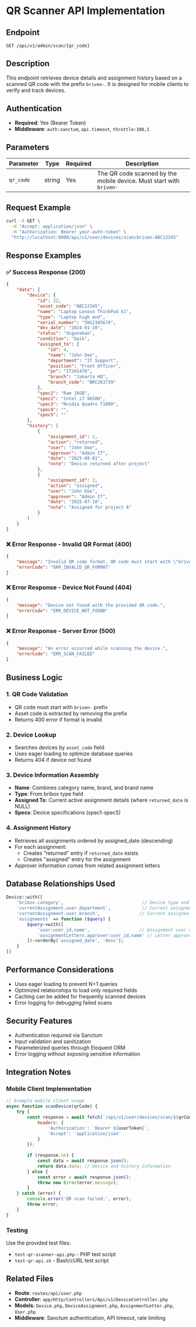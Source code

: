 # QR Scanner API Implementation

## Endpoint

```
GET /api/v1/admin/scan/{qr_code}
```

## Description

This endpoint retrieves device details and assignment history based on a scanned QR code with the prefix `briven-`. It is designed for mobile clients to verify and track devices.

## Authentication

- **Required**: Yes (Bearer Token)
- **Middleware**: `auth:sanctum`, `api.timeout`, `throttle:100,1`

## Parameters

| Parameter | Type | Required | Description |
|-----------|------|----------|-------------|
| `qr_code` | string | Yes | The QR code scanned by the mobile device. Must start with `briven-` |

## Request Example

```bash
curl -X GET \
  -H "Accept: application/json" \
  -H "Authorization: Bearer your-auth-token" \
  "http://localhost:8000/api/v1/user/devices/scan/briven-ABC12345"
```

## Response Examples

### ✅ Success Response (200)

```json
{
    "data": {
        "device": {
            "id": 22,
            "asset_code": "ABC12345",
            "name": "Laptop Lenovo ThinkPad X1",
            "type": "Laptop high end", 
            "serial_number": "SN12345678",
            "dev_date": "2024-01-10",
            "status": "digunakan",
            "condition": "baik",
            "assigned_to": {
                "id": 4,
                "name": "John Doe",
                "department": "IT Support",
                "position": "Front Officer",
                "pn": "IT265478",
                "branch": "Jakarta HQ",
                "branch_code": "BRC263739"
            },
            "spec1": "Ram 16GB",
            "spec2": "Intel i7 9650H", 
            "spec3": "Nvidia Quadro T1000",
            "spec4": "",
            "spec5": ""
        },
        "history": [
            {
                "assignment_id": 2,
                "action": "returned",
                "user": "John Doe",
                "approver": "Admin IT",
                "date": "2025-08-01",
                "note": "Device returned after project"
            },
            {
                "assignment_id": 2,
                "action": "assigned", 
                "user": "John Doe",
                "approver": "Admin IT",
                "date": "2025-07-10",
                "note": "Assigned for project A"
            }
        ]
    }
}
```

### ❌ Error Response - Invalid QR Format (400)

```json
{
    "message": "Invalid QR code format. QR code must start with \"briven-\".",
    "errorCode": "ERR_INVALID_QR_FORMAT"
}
```

### ❌ Error Response - Device Not Found (404)

```json
{
    "message": "Device not found with the provided QR code.",
    "errorCode": "ERR_DEVICE_NOT_FOUND"
}
```

### ❌ Error Response - Server Error (500)

```json
{
    "message": "An error occurred while scanning the device.",
    "errorCode": "ERR_SCAN_FAILED"
}
```

## Business Logic

### 1. QR Code Validation
- QR code must start with `briven-` prefix
- Asset code is extracted by removing the prefix
- Returns 400 error if format is invalid

### 2. Device Lookup
- Searches devices by `asset_code` field
- Uses eager loading to optimize database queries
- Returns 404 if device not found

### 3. Device Information Assembly
- **Name**: Combines category name, brand, and brand name
- **Type**: From bribox type field
- **Assigned To**: Current active assignment details (where `returned_date` is NULL)
- **Specs**: Device specifications (spec1-spec5)

### 4. Assignment History
- Retrieves all assignments ordered by assigned_date (descending)
- For each assignment:
  - Creates "returned" entry if `returned_date` exists
  - Creates "assigned" entry for the assignment
- Approver information comes from related assignment letters

## Database Relationships Used

```php
Device::with([
    'bribox.category',                              // Device type and category
    'currentAssignment.user.department',            // Current assignee details
    'currentAssignment.user.branch',               // Current assignee branch
    'assignments' => function ($query) {
        $query->with([
            'user:user_id,name',                   // Assignment user names
            'assignmentLetters.approver:user_id,name' // Letter approvers
        ])->orderBy('assigned_date', 'desc');
    }
])
```

## Performance Considerations

- Uses eager loading to prevent N+1 queries
- Optimized relationships to load only required fields
- Caching can be added for frequently scanned devices
- Error logging for debugging failed scans

## Security Features

- Authentication required via Sanctum
- Input validation and sanitization
- Parameterized queries through Eloquent ORM
- Error logging without exposing sensitive information

## Integration Notes

### Mobile Client Implementation
```javascript
// Example mobile client usage
async function scanDevice(qrCode) {
    try {
        const response = await fetch(`/api/v1/user/devices/scan/${qrCode}`, {
            headers: {
                'Authorization': `Bearer ${userToken}`,
                'Accept': 'application/json'
            }
        });
        
        if (response.ok) {
            const data = await response.json();
            return data.data; // Device and history information
        } else {
            const error = await response.json();
            throw new Error(error.message);
        }
    } catch (error) {
        console.error('QR scan failed:', error);
        throw error;
    }
}
```

### Testing

Use the provided test files:
- `test-qr-scanner-api.php` - PHP test script
- `test-qr-api.sh` - Bash/cURL test script

## Related Files

- **Route**: `routes/api/user.php`
- **Controller**: `app/Http/Controllers/Api/v1/DeviceController.php`
- **Models**: `Device.php`, `DeviceAssignment.php`, `AssignmentLetter.php`, `User.php`
- **Middleware**: Sanctum authentication, API timeout, rate limiting
